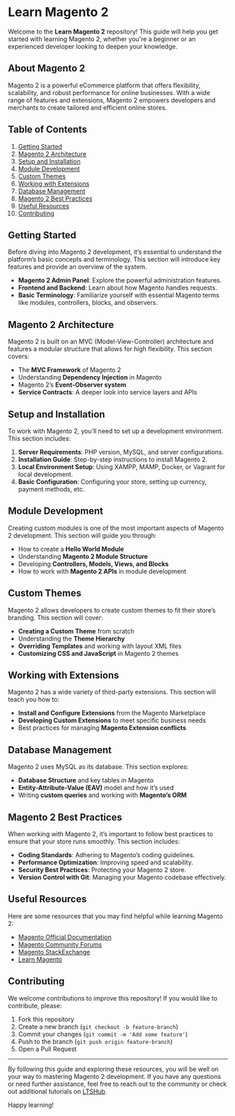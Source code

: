 # Learn Magento 2

Welcome to the **Learn Magento 2** repository! This guide will help you get started with learning Magento 2, whether you're a beginner or an experienced developer looking to deepen your knowledge.

## About Magento 2

Magento 2 is a powerful eCommerce platform that offers flexibility, scalability, and robust performance for online businesses. With a wide range of features and extensions, Magento 2 empowers developers and merchants to create tailored and efficient online stores.

## Table of Contents

1. [Getting Started](#getting-started)
2. [Magento 2 Architecture](#magento-2-architecture)
3. [Setup and Installation](#setup-and-installation)
4. [Module Development](#module-development)
5. [Custom Themes](#custom-themes)
6. [Working with Extensions](#working-with-extensions)
7. [Database Management](#database-management)
8. [Magento 2 Best Practices](#magento-2-best-practices)
9. [Useful Resources](#useful-resources)
10. [Contributing](#contributing)

## Getting Started

Before diving into Magento 2 development, it’s essential to understand the platform’s basic concepts and terminology. This section will introduce key features and provide an overview of the system.

- **Magento 2 Admin Panel**: Explore the powerful administration features.
- **Frontend and Backend**: Learn about how Magento handles requests.
- **Basic Terminology**: Familiarize yourself with essential Magento terms like modules, controllers, blocks, and observers.

## Magento 2 Architecture

Magento 2 is built on an MVC (Model-View-Controller) architecture and features a modular structure that allows for high flexibility. This section covers:

- The **MVC Framework** of Magento 2
- Understanding **Dependency Injection** in Magento
- Magento 2’s **Event-Observer system**
- **Service Contracts**: A deeper look into service layers and APIs

## Setup and Installation

To work with Magento 2, you'll need to set up a development environment. This section includes:

1. **Server Requirements**: PHP version, MySQL, and server configurations.
2. **Installation Guide**: Step-by-step instructions to install Magento 2.
3. **Local Environment Setup**: Using XAMPP, MAMP, Docker, or Vagrant for local development.
4. **Basic Configuration**: Configuring your store, setting up currency, payment methods, etc.

## Module Development

Creating custom modules is one of the most important aspects of Magento 2 development. This section will guide you through:

- How to create a **Hello World Module**
- Understanding **Magento 2 Module Structure**
- Developing **Controllers, Models, Views, and Blocks**
- How to work with **Magento 2 APIs** in module development

## Custom Themes

Magento 2 allows developers to create custom themes to fit their store’s branding. This section will cover:

- **Creating a Custom Theme** from scratch
- Understanding the **Theme Hierarchy**
- **Overriding Templates** and working with layout XML files
- **Customizing CSS and JavaScript** in Magento 2 themes

## Working with Extensions

Magento 2 has a wide variety of third-party extensions. This section will teach you how to:

- **Install and Configure Extensions** from the Magento Marketplace
- **Developing Custom Extensions** to meet specific business needs
- Best practices for managing **Magento Extension conflicts**

## Database Management

Magento 2 uses MySQL as its database. This section explores:

- **Database Structure** and key tables in Magento
- **Entity-Attribute-Value (EAV)** model and how it’s used
- Writing **custom queries** and working with **Magento’s ORM**

## Magento 2 Best Practices

When working with Magento 2, it’s important to follow best practices to ensure that your store runs smoothly. This section includes:

- **Coding Standards**: Adhering to Magento’s coding guidelines.
- **Performance Optimization**: Improving speed and scalability.
- **Security Best Practices**: Protecting your Magento 2 store.
- **Version Control with Git**: Managing your Magento codebase effectively.

## Useful Resources

Here are some resources that you may find helpful while learning Magento 2:

- [Magento Official Documentation](https://devdocs.magento.com/)
- [Magento Community Forums](https://community.magento.com/)
- [Magento StackExchange](https://magento.stackexchange.com/)
- [Learn Magento](https://www.ltshub.com)

## Contributing

We welcome contributions to improve this repository! If you would like to contribute, please:

1. Fork this repository
2. Create a new branch (`git checkout -b feature-branch`)
3. Commit your changes (`git commit -m 'Add some feature'`)
4. Push to the branch (`git push origin feature-branch`)
5. Open a Pull Request

---

By following this guide and exploring these resources, you will be well on your way to mastering Magento 2 development. If you have any questions or need further assistance, feel free to reach out to the community or check out additional tutorials on [LTSHub](https://www.ltshub.com).

Happy learning!
